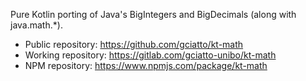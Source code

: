 Pure Kotlin porting of Java's BigIntegers and BigDecimals (along with java.math.*).
- Public repository: https://github.com/gciatto/kt-math
- Working repository: https://gitlab.com/gciatto-unibo/kt-math
- NPM repository: https://www.npmjs.com/package/kt-math